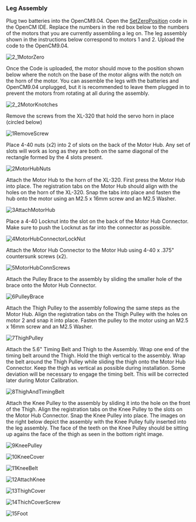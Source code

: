 ### Leg Assembly

Plug two batteries into the OpenCM9.04. Open the [SetZeroPosition](https://github.com/MiniQuad/robot/blob/master/Assembly%20Files/Assembly%20Code/SetZeroPosition.ino) code in the OpenCM IDE. Replace the numbers in the red box below to the numbers of the motors that you are currently assembling a leg on. The leg assembly shown in the instructions below correspond to motors 1 and 2. Upload the code to the OpenCM9.04. 

![2_1MotorZero](https://github.com/MiniQuad/robot/blob/master/Assembly%20Files/Assembly%20Images/2%20Leg%20Assembly/2_1MotorZero.PNG)

Once the Code is uploaded, the motor should move to the position shown below where the notch on the base of the motor aligns with the notch on the horn of the motor. You can assemble the legs with the batteries and OpenCM9.04 unplugged, but it is recommended to leave them plugged in to prevent the motors from rotating at all during the assembly.

![2_2MotorKnotches](https://github.com/MiniQuad/robot/blob/master/Assembly%20Files/Assembly%20Images/2%20Leg%20Assembly/2_2MotorKnotches.jpg)

Remove the screws from the XL-320 that hold the servo horn in place (circled below)

![1RemoveScrew](https://user-images.githubusercontent.com/69541527/90920506-6e29af00-e3b6-11ea-943d-a18cfbcd0f94.PNG)

Place 4-40 nuts (x2) into 2 of slots on the back of the Motor Hub. Any set of slots will work as long as they are both on the same diagonal of the rectangle formed by the 4 slots present.

![2MotorHubNuts](https://github.com/MiniQuad/robot/blob/master/Assembly%20Files/Assembly%20Images/2%20Leg%20Assembly/2MotorHubNuts.PNG)

Attach the Motor Hub to the horn of the XL-320. First press the Motor Hub into place. The registration tabs on the Motor Hub should align with the holes on the horn of the XL-320. Snap the tabs into place and fasten the hub onto the motor using an M2.5 x 16mm screw and an M2.5 Washer.

![3AttachMotorHub](https://github.com/MiniQuad/robot/blob/master/Assembly%20Files/Assembly%20Images/2%20Leg%20Assembly/3AttachMotorHub.PNG)

Place a 4-40 Locknut into the slot on the back of the Motor Hub Connector. Make sure to push the Locknut as far into the connector as possible.

![4MotorHubConnectorLockNut](https://github.com/MiniQuad/robot/blob/master/Assembly%20Files/Assembly%20Images/2%20Leg%20Assembly/4MotorHubConnectorLockNut.PNG)

Attach the Motor Hub Connector to the Motor Hub using 4-40 x .375" countersunk screws (x2). 

![5MotorHubConnScrews](https://github.com/MiniQuad/robot/blob/master/Assembly%20Files/Assembly%20Images/2%20Leg%20Assembly/5MotorHubConnScrews.PNG)

Attach the Pulley Brace to the assembly by sliding the smaller hole of the brace onto the Motor Hub Connector.

![6PulleyBrace](https://github.com/MiniQuad/robot/blob/master/Assembly%20Files/Assembly%20Images/2%20Leg%20Assembly/6PulleyBrace.PNG)

Attach the Thigh Pulley to the assembly following the same steps as the Motor Hub. Align the registration tabs on the Thigh Pulley with the holes on motor 2 and snap it into place. Fasten the pulley to the motor using an M2.5 x 16mm screw and an M2.5 Washer.

![7ThighPulley](https://github.com/MiniQuad/robot/blob/master/Assembly%20Files/Assembly%20Images/2%20Leg%20Assembly/7ThighPulley.PNG)

Attach the 5.6" Timing Belt and Thigh to the Assembly. Wrap one end of the timing belt around the Thigh. Hold the thigh vertical to the assembly. Wrap the belt around the Thigh Pulley while sliding the thigh onto the Motor Hub Connector. Keep the thigh as vertical as possible during installation. Some deviation will be necessary to engage the timing belt. This will be corrected later during Motor Calibration.

![8ThighAndTimingBelt](https://github.com/MiniQuad/robot/blob/master/Assembly%20Files/Assembly%20Images/2%20Leg%20Assembly/8ThighAndTimingBelt.PNG)

Attach the Knee Pulley to the assembly by sliding it into the hole on the front of the Thigh. Align the registration tabs on the Knee Pulley to the slots on the Motor Hub Connector. Snap the Knee Pulley into place. The images on the right below depict the assembly with the Knee Pulley fully inserted into the leg assembly. The face of the teeth on the Knee Pulley should be sitting up agains the face of the thigh as seen in the bottom right image. 

![9KneePulley](https://github.com/MiniQuad/robot/blob/master/Assembly%20Files/Assembly%20Images/2%20Leg%20Assembly/9KneePulley.PNG)

![10KneeCover](https://github.com/MiniQuad/robot/blob/master/Assembly%20Files/Assembly%20Images/2%20Leg%20Assembly/10KneeCover.PNG)

![11KneeBelt](https://github.com/MiniQuad/robot/blob/master/Assembly%20Files/Assembly%20Images/2%20Leg%20Assembly/11KneeBelt.PNG)

![12AttachKnee](https://github.com/MiniQuad/robot/blob/master/Assembly%20Files/Assembly%20Images/2%20Leg%20Assembly/12AttachKnee.PNG)

![13ThighCover](https://github.com/MiniQuad/robot/blob/master/Assembly%20Files/Assembly%20Images/2%20Leg%20Assembly/13ThighCover.PNG)

![14ThichCoverScrew](https://github.com/MiniQuad/robot/blob/master/Assembly%20Files/Assembly%20Images/2%20Leg%20Assembly/14ThichCoverScrew.PNG)

![15Foot](https://github.com/MiniQuad/robot/blob/master/Assembly%20Files/Assembly%20Images/2%20Leg%20Assembly/15Foot.PNG)
